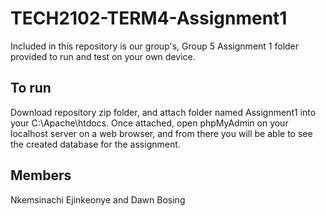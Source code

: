# TECH2102-TERM4-Assignment1
Included in this repository is our group's, Group 5 Assignment 1 folder provided to run
and test on your own device.

## To run
Download repository zip folder, and attach folder named Assignment1 into your C:\Apache\htdocs.
Once attached, open phpMyAdmin on your localhost server on a web browser, and from there
you will be able to see the created database for the assignment. 

## Members 
Nkemsinachi Ejinkeonye and Dawn Bosing
